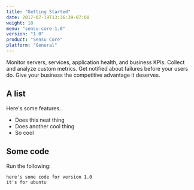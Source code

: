 ```yaml
---
title: "Getting Started"
date: 2017-07-19T13:36:39-07:00
weight: 10
menu: "sensu-core-1.0"
version: "1.0"
product: "Sensu Core"
platform: "General"
---
```

Monitor servers, services, application health, and business KPIs. Collect and analyze custom metrics. Get notified about failures before your users do. Give your business the competitive advantage it deserves.

## A list
Here's some features.

- Does this neat thing
- Does another cool thing
- So cool

## Some code
Run the following:
```
here's some code for version 1.0
it's for ubuntu
```
